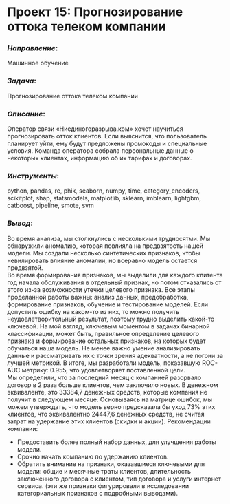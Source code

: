 # Проект 15: Прогнозирование оттока телеком компании

### *Направление*: 
Машинное обучение

### *Задача*: 
Прогнозирование оттока телеком компании

### *Описание*:
Оператор связи «Ниединогоразрыва.ком» хочет научиться прогнозировать отток клиентов. Если выяснится, что пользователь планирует уйти, ему будут предложены промокоды и специальные условия. Команда оператора собрала персональные данные о некоторых клиентах, информацию об их тарифах и договорах. 

### *Инструменты*: 
python, pandas, re, phik, seaborn, numpy, time, category_encoders, scikitplot, shap, statsmodels, matplotlib, sklearn, imblearn, lightgbm, catboost, pipeline, smote, svm

### *Вывод*:
Во время анализа, мы столкнулись с несколькими трудносятми. Мы обнаружили аномалию, которая повлияла на предвзятость нашей модели. Мы создали несколько синтетических признаков, чтобы невилировать влияние аномалии, но всеравно модель остается предвзятой.  
Во время формирования признаков, мы выделили для каждого клитента год начала обслуживания в отдельный признак, но потом отказались от этого из-за возможности утечки целевого признака.
Все этапы проделанной работы важны: анализ данных, предобработка, формирование признаков, обучение и тестирование моделей. Если допустить ошибку на каком-то из них, то можно получить неудовлетворительный результат, поэтому трудно выделить какой-то ключевой. На мой взгляд, ключевым моментом в задачах бинарной классификации, может быть, правильное определение целевого признака и формирование остальных признаков, на которых будет обучаться наша модель. Не менее важно умение анализировать данные и рассматривать их с точки зрения адекватности, а не погони за лучшей метрикой.
В итоге, мы разработали модель, показавшую ROC-AUC метрику: 0.955, что удовлетворяет поставленной цели.  
Мы определили, что за последний месяц с компанией разорвало договор в 2 раза больше клиентов, чем заключило новых. В денежном эквиваленте, это 33384,7 денежных средств, которые компания не получит в следующем месяце. Основываясь на матрице ошибок, мы можем утверждать, что модель верно предсказала бы уход 73% этих клиентов, что эквивалентно 24447,6 денежных средств, не считая затрат на удержание этих клиентов (скидки  и акции).
Рекомендации компании:  
- Предоставить более полный набор данных, для улучшения работы модели.
- Срочно начать компанию по удержанию клиентов.
- Обратить внимание на признаки, оказавшиеся ключевыми для модели: общие и месячные траты клиентов, длительность заключенного договора с клиентом, тип договора и услуги интернет сервиса. (эти же признаки фигурировали в исследовании категориальных признаков с подробными выводами).
